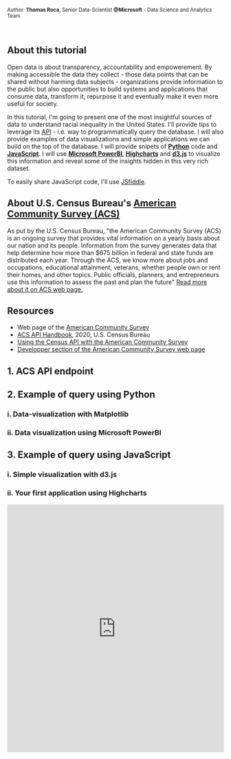 <small>Author: **Thomas Roca**, Senior Data-Scientist **@Microsoft** - Data Science and Analytics Team</small>

<br>


## About this tutorial
Open data is about transparency, accountability and empowerement. By making accessible the data they collect - those data points that can be shared without harming data subjects - organizations provide information to the public but also opportunities to build systems and applications that consume data, transform it, repurpose it and eventually make it even more useful for society. 

In this tutorial, I'm going to present one of the most insightful sources of data to understand racial inequality in the United States. I'll provide tips to leverage its [API](https://en.wikipedia.org/wiki/API) - i.e. way to programmatically query the database. I will also provide examples of data visualizations and simple applications we can build on the top of the database. I will provide snipets of [**Python**](https://www.python.org/) code and [**JavaScript**](https://developer.mozilla.org/en-US/docs/Web/JavaScript). I will use [**Microsoft PowerBI**](https://powerbi.microsoft.com/), [**Highcharts**](https://www.highcharts.com/) and [**d3.js**](https://d3js.org/) to visualize this information and reveal some of the insights hidden in this very rich dataset.

To easily share JavaScript code, I'll use [JSfiddle](https://jsfiddle.net/). 

## About U.S. Census Bureau's [American Community Survey (ACS)](https://www.census.gov/programs-surveys/acs/about.html)
As put by the U.S. Census Bureau, "the American Community Survey (ACS) is an ongoing survey that provides vital information on a yearly basis about our nation and its people. Information from the survey generates data that help determine how more than $675 billion in federal and state funds are distributed each year. Through the ACS, we know more about jobs and occupations, educational attainment, veterans, whether people own or rent their homes, and other topics. Public officials, planners, and entrepreneurs use this information to assess the past and plan the future"
[Read more about it on ACS web page.](https://www.census.gov/programs-surveys/acs/about.html)

## Resources
- Web page of the [American Community Survey](https://www.census.gov/programs-surveys/acs)
- [ACS API Handbook]( https://www.census.gov/content/dam/Census/library/publications/2020/acs/acs_api_handbook_2020.pdf), 2020, U.S. Census Bureau
- [Using the Census API with the American Community Survey](https://www.census.gov/data/academy/webinars/2019/api-acs.html)
- [Developper section of the American Community Survey web page](https://www.census.gov/data/developers.html)


## 1. ACS API endpoint

## 2. Example of query using Python

### i. Data-visualization with Matplotlib

### ii. Data visualization using Microsoft PowerBI

## 3. Example of query using JavaScript

### i. Simple visualization with d3.js

### ii. Your first application using Highcharts

<iframe width="100%" height="575px" src="https://jsfiddle.net/ThomasRoca/xfhsgc5w/embedded/result,js,html/" allowfullscreen="allowfullscreen" allowpaymentrequest frameborder="0"></iframe>
<br>

